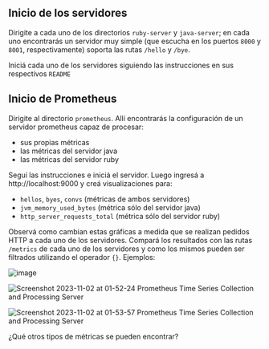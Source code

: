 
## Inicio de los servidores

Dirigite a cada uno de los directorios `ruby-server` y `java-server`; en cada uno encontrarás un servidor muy simple (que escucha en los puertos `8000` y `8001`, respectivamente) soporta las rutas `/hello` y `/bye`.

Iniciá cada uno de los servidores siguiendo las instrucciones en sus respectivos `README`

## Inicio de Prometheus

Dirigite al directorio `prometheus`. Allí encontrarás la configuración de un servidor prometheus capaz de procesar: 

* sus propias métricas
* las métricas del servidor java
* las métricas del servidor ruby

Seguí las instrucciones e iniciá el servidor. Luego ingresá a http://localhost:9000 y creá visualizaciones para:

* `hellos`, `byes`, `convs` (métricas de ambos servidores)
* `jvm_memory_used_bytes` (métrica sólo del servidor java)
* `http_server_requests_total` (métrica sólo del servidor ruby)

Observá como cambian estas gráficas a medida que se realizan pedidos HTTP a cada uno de los servidores. Compará los resultados con las rutas `/metrics` de cada uno de los servidores y como los mismos pueden ser filtrados utilizando el operador `{}`. Ejemplos: 

![image](https://github.com/flbulgarelli/prometheus-sample/assets/677436/bee70cd2-e393-4b84-af11-ce6f8d781e38)

![Screenshot 2023-11-02 at 01-52-24 Prometheus Time Series Collection and Processing Server](https://github.com/flbulgarelli/prometheus-sample/assets/677436/e432567f-6bde-4d92-8cf6-564bbf44dcbc)

![Screenshot 2023-11-02 at 01-53-57 Prometheus Time Series Collection and Processing Server](https://github.com/flbulgarelli/prometheus-sample/assets/677436/e770886f-23f1-4cf5-ada8-eb2b5173ae0e)

¿Qué otros tipos de métricas se pueden encontrar?




